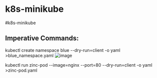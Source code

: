 # k8s-minikube
#k8s-minikube


Imperative Commands:
---

kubectl create namespace blue --dry-run=client -o yaml >blue_namespace.yaml
![image](https://github.com/user-attachments/assets/4d3f1759-12d0-4b07-90e2-c0da852e09d3)


kubectl run zinc-pod --image=nginx --port=80 --dry-run=client -o yaml >zinc-pod.yaml
